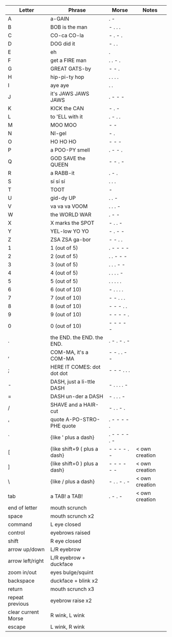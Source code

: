 |Letter|Phrase|Morse|Notes|
|------|------|-----|-----|
|A|a-GAIN|. -||
|B|BOB is the man|- . . .||
|C|CO-ca CO-la|- . - .||
|D|DOG did it|- . .||
|E|eh|.||
|F|get a FIRE man|. . - .||
|G|GREAT GATS-by|- - .||
|H|hip-pi-ty hop|. . . .||
|I|aye aye|. .||
|J|it's JAWS JAWS JAWS|. - - -||
|K|KICK the CAN|- . -||
|L|to 'ELL with it|. - . .||
|M|MOO MOO|- -||
|N|NI-gel|- .||
|O|HO HO HO|- - -||
|P|a POO-PY smell|. - - .||
|Q|GOD SAVE the QUEEN|- - . -||
|R|a RABB-it|. - .||
|S|sí sí sí|. . .||
|T|TOOT|-||
|U|gid-dy UP|. . -||
|V|va va va VOOM|. . . -||
|W|the WORLD WAR|. - -||
|X|X marks the SPOT|- . . -||
|Y|YEL-low YO YO|- . - -||
|Z|ZSA ZSA ga-bor|- - . .||
|1|1 (out of 5)|. - - - -||
|2|2 (out of 5)|. . - - -||
|3|3 (out of 5)|. . . - -||
|4|4 (out of 5)|. . . . -||
|5|5 (out of 5)|. . . . .||
|6|6 (out of 10)|- . . . .||
|7|7 (out of 10)|- - . . .||
|8|8 (out of 10)|- - - . .||
|9|9 (out of 10)|- - - - .||
|0|0 (out of 10)|- - - - -||
|.|the END. the END. the END.|. - . - . -||
|,|COM-MA, it's a COM-MA|- - . . - -||
|;|HERE IT COMES: dot dot dot|- - - . . .||
|-|DASH, just a li-ttle DASH|- . . . . -||
|=|DASH un-der a DASH|- . . . -||
|/|SHAVE and a HAIR-cut|- . . - .||
|'|quote A-PO-STRO-PHE quote|. - - - - .||
|`|{like ' plus a dash}|. - - - - . -||
|[|{like shift+9 ( plus a dash}|- - - - . -|< own creation|
|]|{like shift+0 ) plus a dash}|- - - - - -|< own creation|
| \\ |{like / plus a dash}|- . . - . -|< own creation|
|tab|a TAB! a TAB!|. - . -|< own creation|
|end of letter|mouth scrunch||
|space|mouth scrunch x2|||
|command|L eye closed|||
|control|eyebrows raised|||
|shift|R eye closed|||
|arrow up/down|L/R eyebrow|||
|arrow left/right|L/R eyebrow + duckface|||
|zoom in/out|eyes bulge/squint|||
|backspace|duckface + blink x2|||
|return|mouth scrunch x3|||
|repeat previous|eyebrow raise x2|||
|clear current Morse|R wink, L wink|||
|escape|L wink, R wink|||
